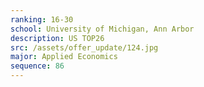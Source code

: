 ```yaml
---
ranking: 16-30
school: University of Michigan, Ann Arbor
description: US TOP26
src: /assets/offer_update/124.jpg
major: Applied Economics
sequence: 86
---
```

